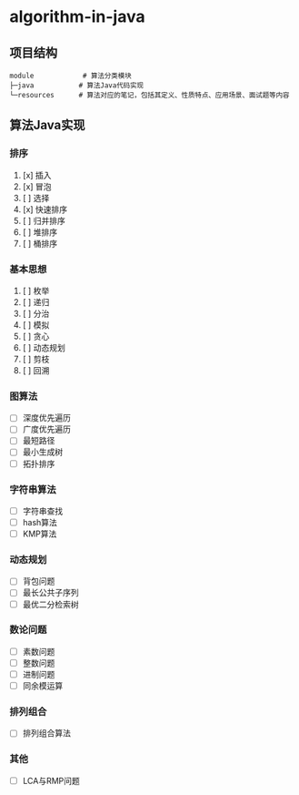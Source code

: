 # algorithm-in-java

## 项目结构
```text
module            # 算法分类模块
├─java           # 算法Java代码实现    
└─resources      # 算法对应的笔记，包括其定义、性质特点、应用场景、面试题等内容
```

## 算法Java实现
### 排序
1. [x] 插入
2. [x] 冒泡
3. [ ] 选择
4. [x] 快速排序
5. [ ] 归并排序
6. [ ] 堆排序
7. [ ] 桶排序

### 基本思想
1. [ ] 枚举
2. [ ] 递归
3. [ ] 分治
4. [ ] 模拟
5. [ ] 贪心
6. [ ] 动态规划
7. [ ] 剪枝
8. [ ] 回溯


### 图算法
- [ ] 深度优先遍历
- [ ] 广度优先遍历
- [ ] 最短路径
- [ ] 最小生成树
- [ ] 拓扑排序

### 字符串算法
- [ ] 字符串查找
- [ ] hash算法
- [ ] KMP算法

### 动态规划
- [ ] 背包问题
- [ ] 最长公共子序列
- [ ] 最优二分检索树

### 数论问题
- [ ] 素数问题
- [ ] 整数问题
- [ ] 进制问题
- [ ] 同余模运算

### 排列组合
- [ ] 排列组合算法

### 其他
- [ ] LCA与RMP问题

